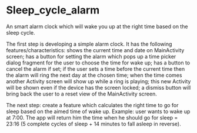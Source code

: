 # Sleep_cycle_alarm
An smart alarm clock which will wake you up at the right time based on the sleep cycle.

The first step is developing a simple alarm clock. It has the following features/characteristics:
shows the current time and date on MainActivity screen; has a button for setting the alarm which pops up a time picker dialog fragment for the user to choose the time for wake up; has a button to cancel the alarm if set; if the user sets a time before the current time then the alarm will ring the next day at the chosen time; when the time comes another Activity screen will show up while a ring is playing; this new Activity will be shown even if the device has the screen locked; a dismiss button will bring back the user to a reset view of the MainActivity screen.

The next step: create a feature which calculates the right time to go for sleep based on the aimed time of wake up.
Example: user wants to wake up at 7:00. The app will return him the time when he should go for sleep = 23:16 (5 complete cycles of sleep + 14 minutes to fall asleep in reverse).
